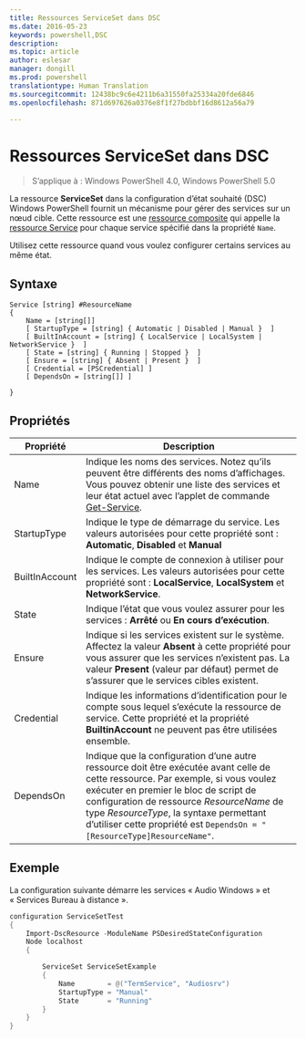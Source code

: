 ```yaml
---
title: Ressources ServiceSet dans DSC
ms.date: 2016-05-23
keywords: powershell,DSC
description: 
ms.topic: article
author: eslesar
manager: dongill
ms.prod: powershell
translationtype: Human Translation
ms.sourcegitcommit: 12438bc9c6e4211b6a31550fa25334a20fde6846
ms.openlocfilehash: 871d697626a0376e8f1f27bdbbf16d8612a56a79

---
```


# Ressources ServiceSet dans DSC

> S’applique à : Windows PowerShell 4.0, Windows PowerShell 5.0


La ressource **ServiceSet** dans la configuration d’état souhaité (DSC) Windows PowerShell fournit un mécanisme pour gérer des services sur un nœud cible. Cette ressource est une [ressource composite](authoringResourceComposite.md) qui appelle la [ressource Service](serviceResource.md) pour chaque service spécifié dans la propriété `Name`.

Utilisez cette ressource quand vous voulez configurer certains services au même état.

## Syntaxe

```
Service [string] #ResourceName
{
    Name = [string[]]
    [ StartupType = [string] { Automatic | Disabled | Manual }  ]
    [ BuiltInAccount = [string] { LocalService | LocalSystem | NetworkService }  ]
    [ State = [string] { Running | Stopped }  ]
    [ Ensure = [string] { Absent | Present }  ]
    [ Credential = [PSCredential] ]
    [ DependsOn = [string[]] ]
    
}
```

## Propriétés

|  Propriété  |  Description   | 
|---|---| 
| Name| Indique les noms des services. Notez qu’ils peuvent être différents des noms d’affichages. Vous pouvez obtenir une liste des services et leur état actuel avec l’applet de commande [Get-Service](https://technet.microsoft.com/en-us/library/hh849804.aspx).|
| StartupType| Indique le type de démarrage du service. Les valeurs autorisées pour cette propriété sont : **Automatic**, **Disabled** et **Manual**|  
| BuiltInAccount| Indique le compte de connexion à utiliser pour les services. Les valeurs autorisées pour cette propriété sont : **LocalService**, **LocalSystem** et **NetworkService**.| 
| State| Indique l’état que vous voulez assurer pour les services : **Arrêté** ou **En cours d’exécution**.| 
| Ensure| Indique si les services existent sur le système. Affectez la valeur **Absent** à cette propriété pour vous assurer que les services n’existent pas. La valeur **Present** (valeur par défaut) permet de s’assurer que le services cibles existent.|
| Credential| Indique les informations d’identification pour le compte sous lequel s’exécute la ressource de service. Cette propriété et la propriété **BuiltinAccount** ne peuvent pas être utilisées ensemble.| 
| DependsOn| Indique que la configuration d’une autre ressource doit être exécutée avant celle de cette ressource. Par exemple, si vous voulez exécuter en premier le bloc de script de configuration de ressource *ResourceName* de type *ResourceType*, la syntaxe permettant d’utiliser cette propriété est `DependsOn = "[ResourceType]ResourceName"`.| 



## Exemple

La configuration suivante démarre les services « Audio Windows » et « Services Bureau à distance ».

```powershell
configuration ServiceSetTest
{
    Import-DscResource -ModuleName PSDesiredStateConfiguration
    Node localhost
    {

        ServiceSet ServiceSetExample
        {
            Name        = @("TermService", "Audiosrv")
            StartupType = "Manual"
            State       = "Running"
        } 
    }
}
```




<!--HONumber=Jul16_HO1-->



